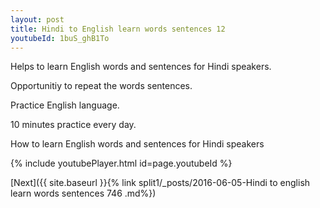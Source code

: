 ```yaml
---
layout: post
title: Hindi to English learn words sentences 12 
youtubeId: 1buS_ghB1To
---
```

 
 
Helps to learn English words and sentences for Hindi speakers.

Opportunitiy to repeat the words sentences. 

Practice English language. 
 
10 minutes practice every day. 
 
How to learn English words and sentences for Hindi speakers 
 
{% include youtubePlayer.html id=page.youtubeId %}
 
 
[Next]({{ site.baseurl }}{% link  split1/_posts/2016-06-05-Hindi to english learn words sentences 746 .md%})
 
